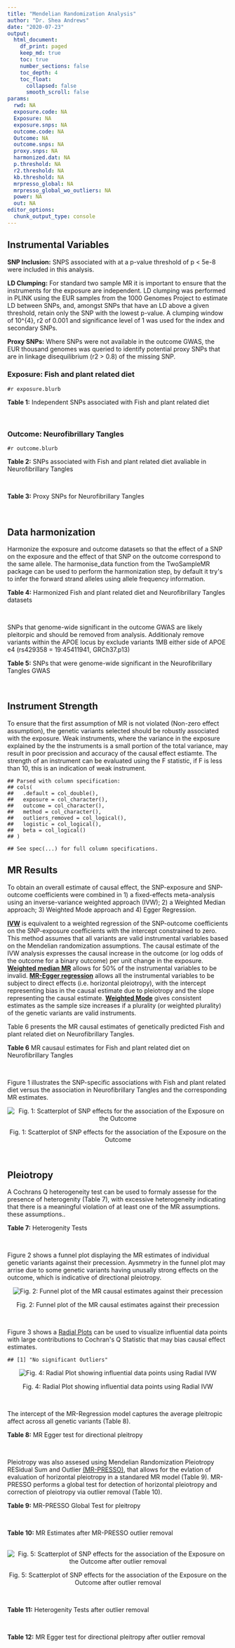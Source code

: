 ```yaml
---
title: "Mendelian Randomization Analysis"
author: "Dr. Shea Andrews"
date: "2020-07-23"
output:
  html_document:
    df_print: paged
    keep_md: true
    toc: true
    number_sections: false
    toc_depth: 4
    toc_float:
      collapsed: false
      smooth_scroll: false
params:
  rwd: NA
  exposure.code: NA
  Exposure: NA
  exposure.snps: NA
  outcome.code: NA
  Outcome: NA
  outcome.snps: NA
  proxy.snps: NA
  harmonized.dat: NA
  p.threshold: NA
  r2.threshold: NA
  kb.threshold: NA
  mrpresso_global: NA
  mrpresso_global_wo_outliers: NA
  power: NA
  out: NA
editor_options:
  chunk_output_type: console
---
```







## Instrumental Variables
**SNP Inclusion:** SNPS associated with at a p-value threshold of p < 5e-8 were included in this analysis.
<br>

**LD Clumping:** For standard two sample MR it is important to ensure that the instruments for the exposure are independent. LD clumping was performed in PLINK using the EUR samples from the 1000 Genomes Project to estimate LD between SNPs, and, amongst SNPs that have an LD above a given threshold, retain only the SNP with the lowest p-value. A clumping window of 10^{4}, r2 of 0.001 and significance level of 1 was used for the index and secondary SNPs.
<br>

**Proxy SNPs:** Where SNPs were not available in the outcome GWAS, the EUR thousand genomes was queried to identify potential proxy SNPs that are in linkage disequilibrium (r2 > 0.8) of the missing SNP.
<br>

### Exposure: Fish and plant related diet
`#r exposure.blurb`
<br>

**Table 1:** Independent SNPs associated with Fish and plant related diet
<div data-pagedtable="false">
  <script data-pagedtable-source type="application/json">
{"columns":[{"label":["SNP"],"name":[1],"type":["chr"],"align":["left"]},{"label":["CHROM"],"name":[2],"type":["dbl"],"align":["right"]},{"label":["POS"],"name":[3],"type":["dbl"],"align":["right"]},{"label":["REF"],"name":[4],"type":["chr"],"align":["left"]},{"label":["ALT"],"name":[5],"type":["chr"],"align":["left"]},{"label":["AF"],"name":[6],"type":["dbl"],"align":["right"]},{"label":["BETA"],"name":[7],"type":["dbl"],"align":["right"]},{"label":["SE"],"name":[8],"type":["dbl"],"align":["right"]},{"label":["Z"],"name":[9],"type":["dbl"],"align":["right"]},{"label":["P"],"name":[10],"type":["dbl"],"align":["right"]},{"label":["N"],"name":[11],"type":["dbl"],"align":["right"]},{"label":["TRAIT"],"name":[12],"type":["chr"],"align":["left"]}],"data":[{"1":"rs6699744","2":"1","3":"72825144","4":"A","5":"T","6":"0.614350","7":"0.0176817","8":"0.00251240","9":"7.03777","10":"2.0e-12","11":"335576","12":"fish_plant_diet"},{"1":"rs6690619","2":"1","3":"153765399","4":"C","5":"T","6":"0.508389","7":"-0.0182667","8":"0.00243049","9":"-7.51564","10":"5.7e-14","11":"335576","12":"fish_plant_diet"},{"1":"rs45501495","2":"1","3":"204596454","4":"C","5":"T","6":"0.233721","7":"0.0175379","8":"0.00286562","9":"6.12011","10":"9.4e-10","11":"335576","12":"fish_plant_diet"},{"1":"rs4953150","2":"2","3":"45157336","4":"C","5":"T","6":"0.342028","7":"-0.0193152","8":"0.00257415","9":"-7.50353","10":"6.2e-14","11":"335576","12":"fish_plant_diet"},{"1":"rs17049185","2":"2","3":"58072660","4":"G","5":"T","6":"0.265216","7":"0.0164143","8":"0.00276984","9":"5.92608","10":"3.1e-09","11":"335576","12":"fish_plant_diet"},{"1":"rs4458235","2":"2","3":"79710525","4":"A","5":"T","6":"0.671605","7":"-0.0161001","8":"0.00257371","9":"-6.25560","10":"4.0e-10","11":"335576","12":"fish_plant_diet"},{"1":"rs6756149","2":"2","3":"104099833","4":"C","5":"T","6":"0.460539","7":"0.0158560","8":"0.00242740","9":"6.53209","10":"6.5e-11","11":"335576","12":"fish_plant_diet"},{"1":"rs10180461","2":"2","3":"144263033","4":"T","5":"C","6":"0.391681","7":"-0.0138352","8":"0.00249154","9":"-5.55287","10":"2.8e-08","11":"335576","12":"fish_plant_diet"},{"1":"rs2463652","2":"2","3":"157127415","4":"C","5":"A","6":"0.462862","7":"0.0144339","8":"0.00243718","9":"5.92238","10":"3.2e-09","11":"335576","12":"fish_plant_diet"},{"1":"rs10510554","2":"3","3":"25099776","4":"T","5":"C","6":"0.569949","7":"0.0159892","8":"0.00245816","9":"6.50454","10":"7.8e-11","11":"335576","12":"fish_plant_diet"},{"1":"rs1248825","2":"3","3":"84993411","4":"A","5":"C","6":"0.674802","7":"0.0196439","8":"0.00259659","9":"7.56527","10":"3.9e-14","11":"335576","12":"fish_plant_diet"},{"1":"rs80264330","2":"3","3":"114815659","4":"T","5":"G","6":"0.056141","7":"0.0302655","8":"0.00525711","9":"5.75706","10":"8.6e-09","11":"335576","12":"fish_plant_diet"},{"1":"rs13082002","2":"3","3":"117317203","4":"T","5":"A","6":"0.467957","7":"0.0141314","8":"0.00244314","9":"5.78411","10":"7.3e-09","11":"335576","12":"fish_plant_diet"},{"1":"rs73868702","2":"3","3":"149754216","4":"G","5":"A","6":"0.043127","7":"-0.0333836","8":"0.00594694","9":"-5.61358","10":"2.0e-08","11":"335576","12":"fish_plant_diet"},{"1":"rs11706682","2":"3","3":"167199681","4":"T","5":"C","6":"0.340750","7":"0.0172815","8":"0.00255589","9":"6.76144","10":"1.4e-11","11":"335576","12":"fish_plant_diet"},{"1":"rs1946265","2":"5","3":"50840436","4":"A","5":"C","6":"0.645199","7":"-0.0149040","8":"0.00254229","9":"-5.86243","10":"4.6e-09","11":"335576","12":"fish_plant_diet"},{"1":"rs12514375","2":"5","3":"60801428","4":"A","5":"T","6":"0.387948","7":"-0.0137440","8":"0.00249301","9":"-5.51301","10":"3.5e-08","11":"335576","12":"fish_plant_diet"},{"1":"rs6870152","2":"5","3":"95883544","4":"A","5":"G","6":"0.623327","7":"-0.0138461","8":"0.00251463","9":"-5.50622","10":"3.7e-08","11":"335576","12":"fish_plant_diet"},{"1":"rs364926","2":"5","3":"166392055","4":"C","5":"T","6":"0.235798","7":"0.0174371","8":"0.00285087","9":"6.11641","10":"9.6e-10","11":"335576","12":"fish_plant_diet"},{"1":"rs11134442","2":"5","3":"166478475","4":"A","5":"G","6":"0.627273","7":"-0.0138524","8":"0.00251296","9":"-5.51238","10":"3.5e-08","11":"335576","12":"fish_plant_diet"},{"1":"rs16891727","2":"6","3":"26488860","4":"C","5":"A","6":"0.131477","7":"-0.0248855","8":"0.00357335","9":"-6.96419","10":"3.3e-12","11":"335576","12":"fish_plant_diet"},{"1":"rs28703977","2":"6","3":"31472792","4":"T","5":"C","6":"0.654148","7":"-0.0159889","8":"0.00255074","9":"-6.26834","10":"3.6e-10","11":"335576","12":"fish_plant_diet"},{"1":"rs9362897","2":"6","3":"92327446","4":"G","5":"T","6":"0.471084","7":"0.0153747","8":"0.00242031","9":"6.35237","10":"2.1e-10","11":"335576","12":"fish_plant_diet"},{"1":"rs12700239","2":"7","3":"20865979","4":"C","5":"A","6":"0.210021","7":"-0.0170831","8":"0.00300568","9":"-5.68361","10":"1.3e-08","11":"335576","12":"fish_plant_diet"},{"1":"rs3021494","2":"8","3":"10983534","4":"A","5":"G","6":"0.530477","7":"-0.0196447","8":"0.00243572","9":"-8.06525","10":"7.3e-16","11":"335576","12":"fish_plant_diet"},{"1":"rs1217105","2":"8","3":"64626932","4":"T","5":"G","6":"0.692030","7":"0.0182021","8":"0.00262079","9":"6.94527","10":"3.8e-12","11":"335576","12":"fish_plant_diet"},{"1":"rs10986983","2":"9","3":"128620009","4":"C","5":"T","6":"0.628287","7":"-0.0177251","8":"0.00250713","9":"-7.06988","10":"1.6e-12","11":"335576","12":"fish_plant_diet"},{"1":"rs946711","2":"10","3":"21806832","4":"A","5":"C","6":"0.326072","7":"-0.0265991","8":"0.00260310","9":"-10.21820","10":"1.6e-24","11":"335576","12":"fish_plant_diet"},{"1":"rs1410054","2":"10","3":"112774155","4":"A","5":"G","6":"0.762720","7":"-0.0179461","8":"0.00284724","9":"-6.30298","10":"2.9e-10","11":"335576","12":"fish_plant_diet"},{"1":"rs10741616","2":"11","3":"13333851","4":"G","5":"A","6":"0.381930","7":"-0.0150594","8":"0.00249104","9":"-6.04543","10":"1.5e-09","11":"335576","12":"fish_plant_diet"},{"1":"rs11237918","2":"11","3":"79294066","4":"T","5":"C","6":"0.400307","7":"0.0140920","8":"0.00247088","9":"5.70323","10":"1.2e-08","11":"335576","12":"fish_plant_diet"},{"1":"rs613597","2":"11","3":"88598646","4":"A","5":"G","6":"0.650945","7":"-0.0148780","8":"0.00253317","9":"-5.87327","10":"4.3e-09","11":"335576","12":"fish_plant_diet"},{"1":"rs34634095","2":"11","3":"111455942","4":"C","5":"A","6":"0.698257","7":"-0.0159467","8":"0.00269385","9":"-5.91967","10":"3.2e-09","11":"335576","12":"fish_plant_diet"},{"1":"rs7978702","2":"12","3":"34366373","4":"G","5":"A","6":"0.818835","7":"0.0173966","8":"0.00313907","9":"5.54196","10":"3.0e-08","11":"335576","12":"fish_plant_diet"},{"1":"rs12826749","2":"12","3":"46412497","4":"C","5":"G","6":"0.421560","7":"-0.0143141","8":"0.00247178","9":"-5.79101","10":"7.0e-09","11":"335576","12":"fish_plant_diet"},{"1":"rs35287743","2":"12","3":"110057250","4":"G","5":"T","6":"0.113999","7":"-0.0345582","8":"0.00382725","9":"-9.02951","10":"1.7e-19","11":"335576","12":"fish_plant_diet"},{"1":"rs560815","2":"13","3":"55935080","4":"T","5":"A","6":"0.733176","7":"-0.0235298","8":"0.00272600","9":"-8.63162","10":"6.0e-18","11":"335576","12":"fish_plant_diet"},{"1":"rs10161952","2":"13","3":"59474383","4":"A","5":"C","6":"0.313291","7":"-0.0185058","8":"0.00261369","9":"-7.08033","10":"1.4e-12","11":"335576","12":"fish_plant_diet"},{"1":"rs12906493","2":"15","3":"35933286","4":"T","5":"C","6":"0.207753","7":"0.0183225","8":"0.00301038","9":"6.08644","10":"1.2e-09","11":"335576","12":"fish_plant_diet"},{"1":"rs16959955","2":"15","3":"48002700","4":"T","5":"C","6":"0.221373","7":"0.0168573","8":"0.00294229","9":"5.72931","10":"1.0e-08","11":"335576","12":"fish_plant_diet"},{"1":"rs56094641","2":"16","3":"53806453","4":"A","5":"G","6":"0.403329","7":"0.0223354","8":"0.00246582","9":"9.05800","10":"1.3e-19","11":"335576","12":"fish_plant_diet"},{"1":"rs11859365","2":"16","3":"83683945","4":"A","5":"C","6":"0.253428","7":"0.0190706","8":"0.00278154","9":"6.85613","10":"7.1e-12","11":"335576","12":"fish_plant_diet"},{"1":"rs9955276","2":"18","3":"1839339","4":"C","5":"T","6":"0.141809","7":"0.0194761","8":"0.00348698","9":"5.58538","10":"2.3e-08","11":"335576","12":"fish_plant_diet"},{"1":"rs17818263","2":"18","3":"58865261","4":"G","5":"A","6":"0.286039","7":"-0.0146965","8":"0.00268034","9":"-5.48307","10":"4.2e-08","11":"335576","12":"fish_plant_diet"},{"1":"rs12721051","2":"19","3":"45422160","4":"C","5":"G","6":"0.189552","7":"0.0179074","8":"0.00309034","9":"5.79464","10":"6.8e-09","11":"335576","12":"fish_plant_diet"},{"1":"rs380743","2":"19","3":"49241014","4":"G","5":"A","6":"0.493772","7":"-0.0175022","8":"0.00243995","9":"-7.17318","10":"7.3e-13","11":"335576","12":"fish_plant_diet"},{"1":"rs2425026","2":"20","3":"33847253","4":"C","5":"T","6":"0.426877","7":"0.0168691","8":"0.00246823","9":"6.83449","10":"8.2e-12","11":"335576","12":"fish_plant_diet"},{"1":"rs2413052","2":"22","3":"31783781","4":"T","5":"C","6":"0.240382","7":"0.0193561","8":"0.00284149","9":"6.81195","10":"9.6e-12","11":"335576","12":"fish_plant_diet"}],"options":{"columns":{"min":{},"max":[10]},"rows":{"min":[10],"max":[10]},"pages":{}}}
  </script>
</div>
<br>

### Outcome: Neurofibrillary Tangles
`#r outcome.blurb`
<br>

**Table 2:** SNPs associated with Fish and plant related diet avaliable in Neurofibrillary Tangles
<div data-pagedtable="false">
  <script data-pagedtable-source type="application/json">
{"columns":[{"label":["SNP"],"name":[1],"type":["chr"],"align":["left"]},{"label":["CHROM"],"name":[2],"type":["dbl"],"align":["right"]},{"label":["POS"],"name":[3],"type":["dbl"],"align":["right"]},{"label":["REF"],"name":[4],"type":["chr"],"align":["left"]},{"label":["ALT"],"name":[5],"type":["chr"],"align":["left"]},{"label":["AF"],"name":[6],"type":["dbl"],"align":["right"]},{"label":["BETA"],"name":[7],"type":["dbl"],"align":["right"]},{"label":["SE"],"name":[8],"type":["dbl"],"align":["right"]},{"label":["Z"],"name":[9],"type":["dbl"],"align":["right"]},{"label":["P"],"name":[10],"type":["dbl"],"align":["right"]},{"label":["N"],"name":[11],"type":["dbl"],"align":["right"]},{"label":["TRAIT"],"name":[12],"type":["chr"],"align":["left"]}],"data":[{"1":"rs6690619","2":"1","3":"153765399","4":"C","5":"T","6":"0.5038","7":"0.0419","8":"0.0460","9":"0.91086957","10":"0.36210","11":"4735","12":"Neurofibrillary_Tangles"},{"1":"rs45501495","2":"1","3":"204596454","4":"C","5":"T","6":"0.2360","7":"-0.1133","8":"0.0506","9":"-2.23913043","10":"0.02520","11":"4735","12":"Neurofibrillary_Tangles"},{"1":"rs4953150","2":"2","3":"45157336","4":"C","5":"T","6":"0.3551","7":"0.0042","8":"0.0478","9":"0.08786611","10":"0.92970","11":"4735","12":"Neurofibrillary_Tangles"},{"1":"rs17049185","2":"2","3":"58072660","4":"G","5":"T","6":"0.2521","7":"0.0432","8":"0.0517","9":"0.83558994","10":"0.40330","11":"4735","12":"Neurofibrillary_Tangles"},{"1":"rs6756149","2":"2","3":"104099833","4":"C","5":"T","6":"0.4416","7":"-0.0627","8":"0.0511","9":"-1.22700587","10":"0.22020","11":"4735","12":"Neurofibrillary_Tangles"},{"1":"rs10180461","2":"2","3":"144263033","4":"T","5":"C","6":"0.3865","7":"0.0241","8":"0.0452","9":"0.53318600","10":"0.59310","11":"4735","12":"Neurofibrillary_Tangles"},{"1":"rs10510554","2":"3","3":"25099776","4":"T","5":"C","6":"0.5783","7":"0.0240","8":"0.0460","9":"0.52173900","10":"0.60130","11":"4735","12":"Neurofibrillary_Tangles"},{"1":"rs1248825","2":"3","3":"84993411","4":"A","5":"C","6":"0.6900","7":"-0.0590","8":"0.0472","9":"-1.25000000","10":"0.21120","11":"4735","12":"Neurofibrillary_Tangles"},{"1":"rs80264330","2":"3","3":"114815659","4":"T","5":"G","6":"0.0609","7":"-0.0275","8":"0.0928","9":"-0.29633600","10":"0.76740","11":"4735","12":"Neurofibrillary_Tangles"},{"1":"rs73868702","2":"3","3":"149754216","4":"G","5":"A","6":"0.0437","7":"-0.0631","8":"0.1101","9":"-0.57311535","10":"0.56620","11":"4735","12":"Neurofibrillary_Tangles"},{"1":"rs11706682","2":"3","3":"167199681","4":"T","5":"C","6":"0.3490","7":"0.0544","8":"0.0477","9":"1.14046000","10":"0.25350","11":"4735","12":"Neurofibrillary_Tangles"},{"1":"rs1946265","2":"5","3":"50840436","4":"A","5":"C","6":"0.6317","7":"-0.0650","8":"0.0458","9":"-1.41921000","10":"0.15590","11":"4735","12":"Neurofibrillary_Tangles"},{"1":"rs6870152","2":"5","3":"95883544","4":"A","5":"G","6":"0.6164","7":"-0.0185","8":"0.0450","9":"-0.41111100","10":"0.68140","11":"4735","12":"Neurofibrillary_Tangles"},{"1":"rs364926","2":"5","3":"166392055","4":"C","5":"T","6":"0.2445","7":"-0.0595","8":"0.0519","9":"-1.14643545","10":"0.25160","11":"4735","12":"Neurofibrillary_Tangles"},{"1":"rs11134442","2":"5","3":"166478475","4":"A","5":"G","6":"0.6345","7":"0.0120","8":"0.0471","9":"0.25477700","10":"0.79800","11":"4735","12":"Neurofibrillary_Tangles"},{"1":"rs16891727","2":"6","3":"26488860","4":"C","5":"A","6":"0.1034","7":"-0.1614","8":"0.0902","9":"-1.78935698","10":"0.07363","11":"4735","12":"Neurofibrillary_Tangles"},{"1":"rs28703977","2":"6","3":"31472792","4":"T","5":"C","6":"0.6631","7":"-0.0833","8":"0.0511","9":"-1.63014000","10":"0.10310","11":"4735","12":"Neurofibrillary_Tangles"},{"1":"rs9362897","2":"6","3":"92327446","4":"G","5":"T","6":"0.4885","7":"-0.0179","8":"0.0432","9":"-0.41435185","10":"0.67900","11":"4735","12":"Neurofibrillary_Tangles"},{"1":"rs12700239","2":"7","3":"20865979","4":"C","5":"A","6":"0.2218","7":"-0.0159","8":"0.0559","9":"-0.28443649","10":"0.77580","11":"4735","12":"Neurofibrillary_Tangles"},{"1":"rs3021494","2":"8","3":"10983534","4":"A","5":"G","6":"0.5326","7":"0.0270","8":"0.0533","9":"0.50656700","10":"0.61230","11":"4735","12":"Neurofibrillary_Tangles"},{"1":"rs1217105","2":"8","3":"64626932","4":"T","5":"G","6":"0.6967","7":"-0.0208","8":"0.0484","9":"-0.42975200","10":"0.66800","11":"4735","12":"Neurofibrillary_Tangles"},{"1":"rs10986983","2":"9","3":"128620009","4":"C","5":"T","6":"0.6316","7":"-0.0226","8":"0.0472","9":"-0.47881356","10":"0.63260","11":"4735","12":"Neurofibrillary_Tangles"},{"1":"rs946711","2":"10","3":"21806832","4":"A","5":"C","6":"0.3268","7":"0.0267","8":"0.0476","9":"0.56092400","10":"0.57520","11":"4735","12":"Neurofibrillary_Tangles"},{"1":"rs1410054","2":"10","3":"112774155","4":"A","5":"G","6":"0.7537","7":"0.0938","8":"0.0492","9":"1.90650000","10":"0.05658","11":"4735","12":"Neurofibrillary_Tangles"},{"1":"rs10741616","2":"11","3":"13333851","4":"G","5":"A","6":"0.3829","7":"-0.0824","8":"0.0445","9":"-1.85168539","10":"0.06386","11":"4735","12":"Neurofibrillary_Tangles"},{"1":"rs11237918","2":"11","3":"79294066","4":"T","5":"C","6":"0.4235","7":"0.0302","8":"0.0440","9":"0.68636400","10":"0.49240","11":"4735","12":"Neurofibrillary_Tangles"},{"1":"rs613597","2":"11","3":"88598646","4":"A","5":"G","6":"0.6503","7":"0.0190","8":"0.0450","9":"0.42222200","10":"0.67240","11":"4735","12":"Neurofibrillary_Tangles"},{"1":"rs7978702","2":"12","3":"34366373","4":"G","5":"A","6":"0.8224","7":"0.0134","8":"0.0565","9":"0.23716814","10":"0.81260","11":"4735","12":"Neurofibrillary_Tangles"},{"1":"rs35287743","2":"12","3":"110057250","4":"G","5":"T","6":"0.1168","7":"0.0082","8":"0.0749","9":"0.10947931","10":"0.91240","11":"4735","12":"Neurofibrillary_Tangles"},{"1":"rs10161952","2":"13","3":"59474383","4":"A","5":"C","6":"0.2825","7":"0.0081","8":"0.0505","9":"0.16039600","10":"0.87220","11":"4735","12":"Neurofibrillary_Tangles"},{"1":"rs12906493","2":"15","3":"35933286","4":"T","5":"C","6":"0.2080","7":"0.0694","8":"0.0547","9":"1.26874000","10":"0.20490","11":"4735","12":"Neurofibrillary_Tangles"},{"1":"rs16959955","2":"15","3":"48002700","4":"T","5":"C","6":"0.2483","7":"-0.0899","8":"0.0507","9":"-1.77318000","10":"0.07621","11":"4735","12":"Neurofibrillary_Tangles"},{"1":"rs56094641","2":"16","3":"53806453","4":"A","5":"G","6":"0.4175","7":"0.0091","8":"0.0445","9":"0.20449400","10":"0.83750","11":"4735","12":"Neurofibrillary_Tangles"},{"1":"rs11859365","2":"16","3":"83683945","4":"A","5":"C","6":"0.2545","7":"-0.0247","8":"0.0496","9":"-0.49798400","10":"0.61890","11":"4735","12":"Neurofibrillary_Tangles"},{"1":"rs9955276","2":"18","3":"1839339","4":"C","5":"T","6":"0.1471","7":"-0.0446","8":"0.0612","9":"-0.72875817","10":"0.46560","11":"4735","12":"Neurofibrillary_Tangles"},{"1":"rs17818263","2":"18","3":"58865261","4":"G","5":"A","6":"0.2943","7":"-0.0726","8":"0.0481","9":"-1.50935551","10":"0.13110","11":"4735","12":"Neurofibrillary_Tangles"},{"1":"rs380743","2":"19","3":"49241014","4":"G","5":"A","6":"0.4769","7":"0.0133","8":"0.0452","9":"0.29424779","10":"0.76860","11":"4735","12":"Neurofibrillary_Tangles"},{"1":"rs2425026","2":"20","3":"33847253","4":"C","5":"T","6":"0.4514","7":"0.0354","8":"0.0446","9":"0.79372197","10":"0.42750","11":"4735","12":"Neurofibrillary_Tangles"},{"1":"rs2413052","2":"22","3":"31783781","4":"T","5":"C","6":"0.2159","7":"-0.0797","8":"0.0571","9":"-1.39580000","10":"0.16270","11":"4735","12":"Neurofibrillary_Tangles"},{"1":"rs6699744","2":"NA","3":"NA","4":"NA","5":"NA","6":"NA","7":"NA","8":"NA","9":"NA","10":"NA","11":"NA","12":"NA"},{"1":"rs4458235","2":"NA","3":"NA","4":"NA","5":"NA","6":"NA","7":"NA","8":"NA","9":"NA","10":"NA","11":"NA","12":"NA"},{"1":"rs2463652","2":"NA","3":"NA","4":"NA","5":"NA","6":"NA","7":"NA","8":"NA","9":"NA","10":"NA","11":"NA","12":"NA"},{"1":"rs13082002","2":"NA","3":"NA","4":"NA","5":"NA","6":"NA","7":"NA","8":"NA","9":"NA","10":"NA","11":"NA","12":"NA"},{"1":"rs12514375","2":"NA","3":"NA","4":"NA","5":"NA","6":"NA","7":"NA","8":"NA","9":"NA","10":"NA","11":"NA","12":"NA"},{"1":"rs34634095","2":"NA","3":"NA","4":"NA","5":"NA","6":"NA","7":"NA","8":"NA","9":"NA","10":"NA","11":"NA","12":"NA"},{"1":"rs12826749","2":"NA","3":"NA","4":"NA","5":"NA","6":"NA","7":"NA","8":"NA","9":"NA","10":"NA","11":"NA","12":"NA"},{"1":"rs560815","2":"NA","3":"NA","4":"NA","5":"NA","6":"NA","7":"NA","8":"NA","9":"NA","10":"NA","11":"NA","12":"NA"},{"1":"rs12721051","2":"NA","3":"NA","4":"NA","5":"NA","6":"NA","7":"NA","8":"NA","9":"NA","10":"NA","11":"NA","12":"NA"}],"options":{"columns":{"min":{},"max":[10]},"rows":{"min":[10],"max":[10]},"pages":{}}}
  </script>
</div>
<br>

**Table 3:** Proxy SNPs for Neurofibrillary Tangles
<div data-pagedtable="false">
  <script data-pagedtable-source type="application/json">
{"columns":[{"label":["target_snp"],"name":[1],"type":["chr"],"align":["left"]},{"label":["proxy_snp"],"name":[2],"type":["chr"],"align":["left"]},{"label":["ld.r2"],"name":[3],"type":["dbl"],"align":["right"]},{"label":["Dprime"],"name":[4],"type":["dbl"],"align":["right"]},{"label":["PHASE"],"name":[5],"type":["chr"],"align":["left"]},{"label":["X12"],"name":[6],"type":["lgl"],"align":["right"]},{"label":["CHROM"],"name":[7],"type":["dbl"],"align":["right"]},{"label":["POS"],"name":[8],"type":["dbl"],"align":["right"]},{"label":["REF.proxy"],"name":[9],"type":["chr"],"align":["left"]},{"label":["ALT.proxy"],"name":[10],"type":["chr"],"align":["left"]},{"label":["AF"],"name":[11],"type":["dbl"],"align":["right"]},{"label":["BETA"],"name":[12],"type":["dbl"],"align":["right"]},{"label":["SE"],"name":[13],"type":["dbl"],"align":["right"]},{"label":["Z"],"name":[14],"type":["dbl"],"align":["right"]},{"label":["P"],"name":[15],"type":["dbl"],"align":["right"]},{"label":["N"],"name":[16],"type":["dbl"],"align":["right"]},{"label":["TRAIT"],"name":[17],"type":["chr"],"align":["left"]},{"label":["ref"],"name":[18],"type":["chr"],"align":["left"]},{"label":["ref.proxy"],"name":[19],"type":["chr"],"align":["left"]},{"label":["alt"],"name":[20],"type":["chr"],"align":["left"]},{"label":["alt.proxy"],"name":[21],"type":["chr"],"align":["left"]},{"label":["ALT"],"name":[22],"type":["chr"],"align":["left"]},{"label":["REF"],"name":[23],"type":["chr"],"align":["left"]},{"label":["proxy.outcome"],"name":[24],"type":["lgl"],"align":["right"]}],"data":[{"1":"rs6699744","2":"rs2012697","3":"1.000000","4":"1.000000","5":"AT/TC","6":"NA","7":"1","8":"72819612","9":"T","10":"C","11":"0.6197","12":"0.0492","13":"0.0446","14":"1.1031400","15":"2.698e-01","16":"4735","17":"Neurofibrillary_Tangles","18":"A","19":"T","20":"T","21":"C","22":"T","23":"A","24":"TRUE"},{"1":"rs4458235","2":"rs6717316","3":"1.000000","4":"1.000000","5":"AG/TA","6":"NA","7":"2","8":"79703384","9":"G","10":"A","11":"0.6766","12":"-0.0200","13":"0.0472","14":"-0.4237288","15":"6.714e-01","16":"4735","17":"Neurofibrillary_Tangles","18":"A","19":"G","20":"T","21":"A","22":"T","23":"A","24":"TRUE"},{"1":"rs2463652","2":"rs2695439","3":"0.996007","4":"1.000000","5":"AA/CC","6":"NA","7":"2","8":"157120584","9":"C","10":"A","11":"0.4584","12":"0.0323","13":"0.0439","14":"0.7357631","15":"4.615e-01","16":"4735","17":"Neurofibrillary_Tangles","18":"A","19":"A","20":"C","21":"C","22":"A","23":"C","24":"TRUE"},{"1":"rs13082002","2":"rs34465253","3":"0.988089","4":"0.996006","5":"AC/TA","6":"NA","7":"3","8":"117316006","9":"A","10":"C","11":"0.4657","12":"-0.0052","13":"0.0438","14":"-0.1187210","15":"9.059e-01","16":"4735","17":"Neurofibrillary_Tangles","18":"A","19":"C","20":"T","21":"A","22":"A","23":"T","24":"TRUE"},{"1":"rs12514375","2":"rs1445980","3":"0.979437","4":"1.000000","5":"TA/AG","6":"NA","7":"5","8":"60798733","9":"G","10":"A","11":"0.3776","12":"-0.0190","13":"0.0448","14":"-0.4241071","15":"6.716e-01","16":"4735","17":"Neurofibrillary_Tangles","18":"T","19":"A","20":"A","21":"G","22":"T","23":"A","24":"TRUE"},{"1":"rs34634095","2":"rs510388","3":"0.935389","4":"1.000000","5":"CT/AG","6":"NA","7":"11","8":"111451869","9":"T","10":"G","11":"0.7019","12":"0.0100","13":"0.0485","14":"0.2061860","15":"8.361e-01","16":"4735","17":"Neurofibrillary_Tangles","18":"C","19":"T","20":"A","21":"G","22":"A","23":"C","24":"TRUE"},{"1":"rs12826749","2":"rs10880887","3":"0.995959","4":"1.000000","5":"GT/CC","6":"NA","7":"12","8":"46412001","9":"C","10":"T","11":"0.4209","12":"0.0207","13":"0.0445","14":"0.4651685","15":"6.415e-01","16":"4735","17":"Neurofibrillary_Tangles","18":"G","19":"T","20":"C","21":"C","22":"G","23":"C","24":"TRUE"},{"1":"rs560815","2":"rs1436698","3":"1.000000","4":"1.000000","5":"TC/AT","6":"NA","7":"13","8":"55920686","9":"C","10":"T","11":"0.7238","12":"-0.0232","13":"0.0491","14":"-0.4725051","15":"6.370e-01","16":"4735","17":"Neurofibrillary_Tangles","18":"T","19":"C","20":"A","21":"T","22":"A","23":"T","24":"TRUE"},{"1":"rs12721051","2":"rs56131196","3":"1.000000","4":"1.000000","5":"GA/CG","6":"NA","7":"19","8":"45422846","9":"G","10":"A","11":"0.3031","12":"0.8035","13":"0.0637","14":"12.6138148","15":"1.616e-36","16":"4735","17":"Neurofibrillary_Tangles","18":"G","19":"A","20":"C","21":"G","22":"G","23":"C","24":"TRUE"}],"options":{"columns":{"min":{},"max":[10]},"rows":{"min":[10],"max":[10]},"pages":{}}}
  </script>
</div>
<br>

## Data harmonization
Harmonize the exposure and outcome datasets so that the effect of a SNP on the exposure and the effect of that SNP on the outcome correspond to the same allele. The harmonise_data function from the TwoSampleMR package can be used to perform the harmonization step, by default it try's to infer the forward strand alleles using allele frequency information.
<br>

**Table 4:** Harmonized Fish and plant related diet and Neurofibrillary Tangles datasets
<div data-pagedtable="false">
  <script data-pagedtable-source type="application/json">
{"columns":[{"label":["SNP"],"name":[1],"type":["chr"],"align":["left"]},{"label":["effect_allele.exposure"],"name":[2],"type":["chr"],"align":["left"]},{"label":["other_allele.exposure"],"name":[3],"type":["chr"],"align":["left"]},{"label":["effect_allele.outcome"],"name":[4],"type":["chr"],"align":["left"]},{"label":["other_allele.outcome"],"name":[5],"type":["chr"],"align":["left"]},{"label":["beta.exposure"],"name":[6],"type":["dbl"],"align":["right"]},{"label":["beta.outcome"],"name":[7],"type":["dbl"],"align":["right"]},{"label":["eaf.exposure"],"name":[8],"type":["dbl"],"align":["right"]},{"label":["eaf.outcome"],"name":[9],"type":["dbl"],"align":["right"]},{"label":["remove"],"name":[10],"type":["lgl"],"align":["right"]},{"label":["palindromic"],"name":[11],"type":["lgl"],"align":["right"]},{"label":["ambiguous"],"name":[12],"type":["lgl"],"align":["right"]},{"label":["id.outcome"],"name":[13],"type":["chr"],"align":["left"]},{"label":["chr.outcome"],"name":[14],"type":["dbl"],"align":["right"]},{"label":["pos.outcome"],"name":[15],"type":["dbl"],"align":["right"]},{"label":["se.outcome"],"name":[16],"type":["dbl"],"align":["right"]},{"label":["z.outcome"],"name":[17],"type":["dbl"],"align":["right"]},{"label":["pval.outcome"],"name":[18],"type":["dbl"],"align":["right"]},{"label":["samplesize.outcome"],"name":[19],"type":["dbl"],"align":["right"]},{"label":["outcome"],"name":[20],"type":["chr"],"align":["left"]},{"label":["mr_keep.outcome"],"name":[21],"type":["lgl"],"align":["right"]},{"label":["pval_origin.outcome"],"name":[22],"type":["chr"],"align":["left"]},{"label":["chr.exposure"],"name":[23],"type":["dbl"],"align":["right"]},{"label":["pos.exposure"],"name":[24],"type":["dbl"],"align":["right"]},{"label":["se.exposure"],"name":[25],"type":["dbl"],"align":["right"]},{"label":["z.exposure"],"name":[26],"type":["dbl"],"align":["right"]},{"label":["pval.exposure"],"name":[27],"type":["dbl"],"align":["right"]},{"label":["samplesize.exposure"],"name":[28],"type":["dbl"],"align":["right"]},{"label":["exposure"],"name":[29],"type":["chr"],"align":["left"]},{"label":["mr_keep.exposure"],"name":[30],"type":["lgl"],"align":["right"]},{"label":["pval_origin.exposure"],"name":[31],"type":["chr"],"align":["left"]},{"label":["id.exposure"],"name":[32],"type":["chr"],"align":["left"]},{"label":["action"],"name":[33],"type":["dbl"],"align":["right"]},{"label":["mr_keep"],"name":[34],"type":["lgl"],"align":["right"]},{"label":["pt"],"name":[35],"type":["dbl"],"align":["right"]},{"label":["pleitropy_keep"],"name":[36],"type":["lgl"],"align":["right"]},{"label":["mrpresso_RSSobs"],"name":[37],"type":["lgl"],"align":["right"]},{"label":["mrpresso_pval"],"name":[38],"type":["lgl"],"align":["right"]},{"label":["mrpresso_keep"],"name":[39],"type":["lgl"],"align":["right"]}],"data":[{"1":"rs10161952","2":"C","3":"A","4":"C","5":"A","6":"-0.0185058","7":"0.0081","8":"0.313291","9":"0.2825","10":"FALSE","11":"FALSE","12":"FALSE","13":"Gp51pk","14":"13","15":"59474383","16":"0.0505","17":"0.16039600","18":"8.722e-01","19":"4735","20":"Beecham2014braak4","21":"TRUE","22":"reported","23":"13","24":"59474383","25":"0.00261369","26":"-7.08033","27":"1.4e-12","28":"335576","29":"Niarchou2020fish","30":"TRUE","31":"reported","32":"D5A3yv","33":"2","34":"TRUE","35":"5e-08","36":"TRUE","37":"NA","38":"NA","39":"TRUE"},{"1":"rs10180461","2":"C","3":"T","4":"C","5":"T","6":"-0.0138352","7":"0.0241","8":"0.391681","9":"0.3865","10":"FALSE","11":"FALSE","12":"FALSE","13":"Gp51pk","14":"2","15":"144263033","16":"0.0452","17":"0.53318600","18":"5.931e-01","19":"4735","20":"Beecham2014braak4","21":"TRUE","22":"reported","23":"2","24":"144263033","25":"0.00249154","26":"-5.55287","27":"2.8e-08","28":"335576","29":"Niarchou2020fish","30":"TRUE","31":"reported","32":"D5A3yv","33":"2","34":"TRUE","35":"5e-08","36":"TRUE","37":"NA","38":"NA","39":"TRUE"},{"1":"rs10510554","2":"C","3":"T","4":"C","5":"T","6":"0.0159892","7":"0.0240","8":"0.569949","9":"0.5783","10":"FALSE","11":"FALSE","12":"FALSE","13":"Gp51pk","14":"3","15":"25099776","16":"0.0460","17":"0.52173900","18":"6.013e-01","19":"4735","20":"Beecham2014braak4","21":"TRUE","22":"reported","23":"3","24":"25099776","25":"0.00245816","26":"6.50454","27":"7.8e-11","28":"335576","29":"Niarchou2020fish","30":"TRUE","31":"reported","32":"D5A3yv","33":"2","34":"TRUE","35":"5e-08","36":"TRUE","37":"NA","38":"NA","39":"TRUE"},{"1":"rs10741616","2":"A","3":"G","4":"A","5":"G","6":"-0.0150594","7":"-0.0824","8":"0.381930","9":"0.3829","10":"FALSE","11":"FALSE","12":"FALSE","13":"Gp51pk","14":"11","15":"13333851","16":"0.0445","17":"-1.85168539","18":"6.386e-02","19":"4735","20":"Beecham2014braak4","21":"TRUE","22":"reported","23":"11","24":"13333851","25":"0.00249104","26":"-6.04543","27":"1.5e-09","28":"335576","29":"Niarchou2020fish","30":"TRUE","31":"reported","32":"D5A3yv","33":"2","34":"TRUE","35":"5e-08","36":"TRUE","37":"NA","38":"NA","39":"TRUE"},{"1":"rs10986983","2":"T","3":"C","4":"T","5":"C","6":"-0.0177251","7":"-0.0226","8":"0.628287","9":"0.6316","10":"FALSE","11":"FALSE","12":"FALSE","13":"Gp51pk","14":"9","15":"128620009","16":"0.0472","17":"-0.47881356","18":"6.326e-01","19":"4735","20":"Beecham2014braak4","21":"TRUE","22":"reported","23":"9","24":"128620009","25":"0.00250713","26":"-7.06988","27":"1.6e-12","28":"335576","29":"Niarchou2020fish","30":"TRUE","31":"reported","32":"D5A3yv","33":"2","34":"TRUE","35":"5e-08","36":"TRUE","37":"NA","38":"NA","39":"TRUE"},{"1":"rs11134442","2":"G","3":"A","4":"G","5":"A","6":"-0.0138524","7":"0.0120","8":"0.627273","9":"0.6345","10":"FALSE","11":"FALSE","12":"FALSE","13":"Gp51pk","14":"5","15":"166478475","16":"0.0471","17":"0.25477700","18":"7.980e-01","19":"4735","20":"Beecham2014braak4","21":"TRUE","22":"reported","23":"5","24":"166478475","25":"0.00251296","26":"-5.51238","27":"3.5e-08","28":"335576","29":"Niarchou2020fish","30":"TRUE","31":"reported","32":"D5A3yv","33":"2","34":"TRUE","35":"5e-08","36":"TRUE","37":"NA","38":"NA","39":"TRUE"},{"1":"rs11237918","2":"C","3":"T","4":"C","5":"T","6":"0.0140920","7":"0.0302","8":"0.400307","9":"0.4235","10":"FALSE","11":"FALSE","12":"FALSE","13":"Gp51pk","14":"11","15":"79294066","16":"0.0440","17":"0.68636400","18":"4.924e-01","19":"4735","20":"Beecham2014braak4","21":"TRUE","22":"reported","23":"11","24":"79294066","25":"0.00247088","26":"5.70323","27":"1.2e-08","28":"335576","29":"Niarchou2020fish","30":"TRUE","31":"reported","32":"D5A3yv","33":"2","34":"TRUE","35":"5e-08","36":"TRUE","37":"NA","38":"NA","39":"TRUE"},{"1":"rs11706682","2":"C","3":"T","4":"C","5":"T","6":"0.0172815","7":"0.0544","8":"0.340750","9":"0.3490","10":"FALSE","11":"FALSE","12":"FALSE","13":"Gp51pk","14":"3","15":"167199681","16":"0.0477","17":"1.14046000","18":"2.535e-01","19":"4735","20":"Beecham2014braak4","21":"TRUE","22":"reported","23":"3","24":"167199681","25":"0.00255589","26":"6.76144","27":"1.4e-11","28":"335576","29":"Niarchou2020fish","30":"TRUE","31":"reported","32":"D5A3yv","33":"2","34":"TRUE","35":"5e-08","36":"TRUE","37":"NA","38":"NA","39":"TRUE"},{"1":"rs11859365","2":"C","3":"A","4":"C","5":"A","6":"0.0190706","7":"-0.0247","8":"0.253428","9":"0.2545","10":"FALSE","11":"FALSE","12":"FALSE","13":"Gp51pk","14":"16","15":"83683945","16":"0.0496","17":"-0.49798400","18":"6.189e-01","19":"4735","20":"Beecham2014braak4","21":"TRUE","22":"reported","23":"16","24":"83683945","25":"0.00278154","26":"6.85613","27":"7.1e-12","28":"335576","29":"Niarchou2020fish","30":"TRUE","31":"reported","32":"D5A3yv","33":"2","34":"TRUE","35":"5e-08","36":"TRUE","37":"NA","38":"NA","39":"TRUE"},{"1":"rs1217105","2":"G","3":"T","4":"G","5":"T","6":"0.0182021","7":"-0.0208","8":"0.692030","9":"0.6967","10":"FALSE","11":"FALSE","12":"FALSE","13":"Gp51pk","14":"8","15":"64626932","16":"0.0484","17":"-0.42975200","18":"6.680e-01","19":"4735","20":"Beecham2014braak4","21":"TRUE","22":"reported","23":"8","24":"64626932","25":"0.00262079","26":"6.94527","27":"3.8e-12","28":"335576","29":"Niarchou2020fish","30":"TRUE","31":"reported","32":"D5A3yv","33":"2","34":"TRUE","35":"5e-08","36":"TRUE","37":"NA","38":"NA","39":"TRUE"},{"1":"rs1248825","2":"C","3":"A","4":"C","5":"A","6":"0.0196439","7":"-0.0590","8":"0.674802","9":"0.6900","10":"FALSE","11":"FALSE","12":"FALSE","13":"Gp51pk","14":"3","15":"84993411","16":"0.0472","17":"-1.25000000","18":"2.112e-01","19":"4735","20":"Beecham2014braak4","21":"TRUE","22":"reported","23":"3","24":"84993411","25":"0.00259659","26":"7.56527","27":"3.9e-14","28":"335576","29":"Niarchou2020fish","30":"TRUE","31":"reported","32":"D5A3yv","33":"2","34":"TRUE","35":"5e-08","36":"TRUE","37":"NA","38":"NA","39":"TRUE"},{"1":"rs12514375","2":"T","3":"A","4":"T","5":"A","6":"-0.0137440","7":"-0.0190","8":"0.387948","9":"0.3776","10":"FALSE","11":"TRUE","12":"FALSE","13":"Gp51pk","14":"5","15":"60798733","16":"0.0448","17":"-0.42410714","18":"6.716e-01","19":"4735","20":"Beecham2014braak4","21":"TRUE","22":"reported","23":"5","24":"60801428","25":"0.00249301","26":"-5.51301","27":"3.5e-08","28":"335576","29":"Niarchou2020fish","30":"TRUE","31":"reported","32":"D5A3yv","33":"2","34":"TRUE","35":"5e-08","36":"TRUE","37":"NA","38":"NA","39":"TRUE"},{"1":"rs12700239","2":"A","3":"C","4":"A","5":"C","6":"-0.0170831","7":"-0.0159","8":"0.210021","9":"0.2218","10":"FALSE","11":"FALSE","12":"FALSE","13":"Gp51pk","14":"7","15":"20865979","16":"0.0559","17":"-0.28443649","18":"7.758e-01","19":"4735","20":"Beecham2014braak4","21":"TRUE","22":"reported","23":"7","24":"20865979","25":"0.00300568","26":"-5.68361","27":"1.3e-08","28":"335576","29":"Niarchou2020fish","30":"TRUE","31":"reported","32":"D5A3yv","33":"2","34":"TRUE","35":"5e-08","36":"TRUE","37":"NA","38":"NA","39":"TRUE"},{"1":"rs12721051","2":"G","3":"C","4":"G","5":"C","6":"0.0179074","7":"0.8035","8":"0.189552","9":"0.3031","10":"FALSE","11":"TRUE","12":"FALSE","13":"Gp51pk","14":"19","15":"45422846","16":"0.0637","17":"12.61381476","18":"1.616e-36","19":"4735","20":"Beecham2014braak4","21":"TRUE","22":"reported","23":"19","24":"45422160","25":"0.00309034","26":"5.79464","27":"6.8e-09","28":"335576","29":"Niarchou2020fish","30":"TRUE","31":"reported","32":"D5A3yv","33":"2","34":"TRUE","35":"5e-08","36":"FALSE","37":"NA","38":"NA","39":"TRUE"},{"1":"rs12826749","2":"G","3":"C","4":"G","5":"C","6":"-0.0143141","7":"0.0207","8":"0.421560","9":"0.4209","10":"FALSE","11":"TRUE","12":"TRUE","13":"Gp51pk","14":"12","15":"46412001","16":"0.0445","17":"0.46516854","18":"6.415e-01","19":"4735","20":"Beecham2014braak4","21":"TRUE","22":"reported","23":"12","24":"46412497","25":"0.00247178","26":"-5.79101","27":"7.0e-09","28":"335576","29":"Niarchou2020fish","30":"TRUE","31":"reported","32":"D5A3yv","33":"2","34":"FALSE","35":"5e-08","36":"TRUE","37":"NA","38":"NA","39":"NA"},{"1":"rs12906493","2":"C","3":"T","4":"C","5":"T","6":"0.0183225","7":"0.0694","8":"0.207753","9":"0.2080","10":"FALSE","11":"FALSE","12":"FALSE","13":"Gp51pk","14":"15","15":"35933286","16":"0.0547","17":"1.26874000","18":"2.049e-01","19":"4735","20":"Beecham2014braak4","21":"TRUE","22":"reported","23":"15","24":"35933286","25":"0.00301038","26":"6.08644","27":"1.2e-09","28":"335576","29":"Niarchou2020fish","30":"TRUE","31":"reported","32":"D5A3yv","33":"2","34":"TRUE","35":"5e-08","36":"TRUE","37":"NA","38":"NA","39":"TRUE"},{"1":"rs13082002","2":"A","3":"T","4":"A","5":"T","6":"0.0141314","7":"-0.0052","8":"0.467957","9":"0.4657","10":"FALSE","11":"TRUE","12":"TRUE","13":"Gp51pk","14":"3","15":"117316006","16":"0.0438","17":"-0.11872100","18":"9.059e-01","19":"4735","20":"Beecham2014braak4","21":"TRUE","22":"reported","23":"3","24":"117317203","25":"0.00244314","26":"5.78411","27":"7.3e-09","28":"335576","29":"Niarchou2020fish","30":"TRUE","31":"reported","32":"D5A3yv","33":"2","34":"FALSE","35":"5e-08","36":"TRUE","37":"NA","38":"NA","39":"NA"},{"1":"rs1410054","2":"G","3":"A","4":"G","5":"A","6":"-0.0179461","7":"0.0938","8":"0.762720","9":"0.7537","10":"FALSE","11":"FALSE","12":"FALSE","13":"Gp51pk","14":"10","15":"112774155","16":"0.0492","17":"1.90650000","18":"5.658e-02","19":"4735","20":"Beecham2014braak4","21":"TRUE","22":"reported","23":"10","24":"112774155","25":"0.00284724","26":"-6.30298","27":"2.9e-10","28":"335576","29":"Niarchou2020fish","30":"TRUE","31":"reported","32":"D5A3yv","33":"2","34":"TRUE","35":"5e-08","36":"TRUE","37":"NA","38":"NA","39":"TRUE"},{"1":"rs16891727","2":"A","3":"C","4":"A","5":"C","6":"-0.0248855","7":"-0.1614","8":"0.131477","9":"0.1034","10":"FALSE","11":"FALSE","12":"FALSE","13":"Gp51pk","14":"6","15":"26488860","16":"0.0902","17":"-1.78935698","18":"7.363e-02","19":"4735","20":"Beecham2014braak4","21":"TRUE","22":"reported","23":"6","24":"26488860","25":"0.00357335","26":"-6.96419","27":"3.3e-12","28":"335576","29":"Niarchou2020fish","30":"TRUE","31":"reported","32":"D5A3yv","33":"2","34":"TRUE","35":"5e-08","36":"TRUE","37":"NA","38":"NA","39":"TRUE"},{"1":"rs16959955","2":"C","3":"T","4":"C","5":"T","6":"0.0168573","7":"-0.0899","8":"0.221373","9":"0.2483","10":"FALSE","11":"FALSE","12":"FALSE","13":"Gp51pk","14":"15","15":"48002700","16":"0.0507","17":"-1.77318000","18":"7.621e-02","19":"4735","20":"Beecham2014braak4","21":"TRUE","22":"reported","23":"15","24":"48002700","25":"0.00294229","26":"5.72931","27":"1.0e-08","28":"335576","29":"Niarchou2020fish","30":"TRUE","31":"reported","32":"D5A3yv","33":"2","34":"TRUE","35":"5e-08","36":"TRUE","37":"NA","38":"NA","39":"TRUE"},{"1":"rs17049185","2":"T","3":"G","4":"T","5":"G","6":"0.0164143","7":"0.0432","8":"0.265216","9":"0.2521","10":"FALSE","11":"FALSE","12":"FALSE","13":"Gp51pk","14":"2","15":"58072660","16":"0.0517","17":"0.83558994","18":"4.033e-01","19":"4735","20":"Beecham2014braak4","21":"TRUE","22":"reported","23":"2","24":"58072660","25":"0.00276984","26":"5.92608","27":"3.1e-09","28":"335576","29":"Niarchou2020fish","30":"TRUE","31":"reported","32":"D5A3yv","33":"2","34":"TRUE","35":"5e-08","36":"TRUE","37":"NA","38":"NA","39":"TRUE"},{"1":"rs17818263","2":"A","3":"G","4":"A","5":"G","6":"-0.0146965","7":"-0.0726","8":"0.286039","9":"0.2943","10":"FALSE","11":"FALSE","12":"FALSE","13":"Gp51pk","14":"18","15":"58865261","16":"0.0481","17":"-1.50935551","18":"1.311e-01","19":"4735","20":"Beecham2014braak4","21":"TRUE","22":"reported","23":"18","24":"58865261","25":"0.00268034","26":"-5.48307","27":"4.2e-08","28":"335576","29":"Niarchou2020fish","30":"TRUE","31":"reported","32":"D5A3yv","33":"2","34":"TRUE","35":"5e-08","36":"TRUE","37":"NA","38":"NA","39":"TRUE"},{"1":"rs1946265","2":"C","3":"A","4":"C","5":"A","6":"-0.0149040","7":"-0.0650","8":"0.645199","9":"0.6317","10":"FALSE","11":"FALSE","12":"FALSE","13":"Gp51pk","14":"5","15":"50840436","16":"0.0458","17":"-1.41921000","18":"1.559e-01","19":"4735","20":"Beecham2014braak4","21":"TRUE","22":"reported","23":"5","24":"50840436","25":"0.00254229","26":"-5.86243","27":"4.6e-09","28":"335576","29":"Niarchou2020fish","30":"TRUE","31":"reported","32":"D5A3yv","33":"2","34":"TRUE","35":"5e-08","36":"TRUE","37":"NA","38":"NA","39":"TRUE"},{"1":"rs2413052","2":"C","3":"T","4":"C","5":"T","6":"0.0193561","7":"-0.0797","8":"0.240382","9":"0.2159","10":"FALSE","11":"FALSE","12":"FALSE","13":"Gp51pk","14":"22","15":"31783781","16":"0.0571","17":"-1.39580000","18":"1.627e-01","19":"4735","20":"Beecham2014braak4","21":"TRUE","22":"reported","23":"22","24":"31783781","25":"0.00284149","26":"6.81195","27":"9.6e-12","28":"335576","29":"Niarchou2020fish","30":"TRUE","31":"reported","32":"D5A3yv","33":"2","34":"TRUE","35":"5e-08","36":"TRUE","37":"NA","38":"NA","39":"TRUE"},{"1":"rs2425026","2":"T","3":"C","4":"T","5":"C","6":"0.0168691","7":"0.0354","8":"0.426877","9":"0.4514","10":"FALSE","11":"FALSE","12":"FALSE","13":"Gp51pk","14":"20","15":"33847253","16":"0.0446","17":"0.79372197","18":"4.275e-01","19":"4735","20":"Beecham2014braak4","21":"TRUE","22":"reported","23":"20","24":"33847253","25":"0.00246823","26":"6.83449","27":"8.2e-12","28":"335576","29":"Niarchou2020fish","30":"TRUE","31":"reported","32":"D5A3yv","33":"2","34":"TRUE","35":"5e-08","36":"TRUE","37":"NA","38":"NA","39":"TRUE"},{"1":"rs2463652","2":"A","3":"C","4":"A","5":"C","6":"0.0144339","7":"0.0323","8":"0.462862","9":"0.4584","10":"FALSE","11":"FALSE","12":"FALSE","13":"Gp51pk","14":"2","15":"157120584","16":"0.0439","17":"0.73576310","18":"4.615e-01","19":"4735","20":"Beecham2014braak4","21":"TRUE","22":"reported","23":"2","24":"157127415","25":"0.00243718","26":"5.92238","27":"3.2e-09","28":"335576","29":"Niarchou2020fish","30":"TRUE","31":"reported","32":"D5A3yv","33":"2","34":"TRUE","35":"5e-08","36":"TRUE","37":"NA","38":"NA","39":"TRUE"},{"1":"rs28703977","2":"C","3":"T","4":"C","5":"T","6":"-0.0159889","7":"-0.0833","8":"0.654148","9":"0.6631","10":"FALSE","11":"FALSE","12":"FALSE","13":"Gp51pk","14":"6","15":"31472792","16":"0.0511","17":"-1.63014000","18":"1.031e-01","19":"4735","20":"Beecham2014braak4","21":"TRUE","22":"reported","23":"6","24":"31472792","25":"0.00255074","26":"-6.26834","27":"3.6e-10","28":"335576","29":"Niarchou2020fish","30":"TRUE","31":"reported","32":"D5A3yv","33":"2","34":"TRUE","35":"5e-08","36":"TRUE","37":"NA","38":"NA","39":"TRUE"},{"1":"rs3021494","2":"G","3":"A","4":"G","5":"A","6":"-0.0196447","7":"0.0270","8":"0.530477","9":"0.5326","10":"FALSE","11":"FALSE","12":"FALSE","13":"Gp51pk","14":"8","15":"10983534","16":"0.0533","17":"0.50656700","18":"6.123e-01","19":"4735","20":"Beecham2014braak4","21":"TRUE","22":"reported","23":"8","24":"10983534","25":"0.00243572","26":"-8.06525","27":"7.3e-16","28":"335576","29":"Niarchou2020fish","30":"TRUE","31":"reported","32":"D5A3yv","33":"2","34":"TRUE","35":"5e-08","36":"TRUE","37":"NA","38":"NA","39":"TRUE"},{"1":"rs34634095","2":"A","3":"C","4":"A","5":"C","6":"-0.0159467","7":"0.0100","8":"0.698257","9":"0.7019","10":"FALSE","11":"FALSE","12":"FALSE","13":"Gp51pk","14":"11","15":"111451869","16":"0.0485","17":"0.20618600","18":"8.361e-01","19":"4735","20":"Beecham2014braak4","21":"TRUE","22":"reported","23":"11","24":"111455942","25":"0.00269385","26":"-5.91967","27":"3.2e-09","28":"335576","29":"Niarchou2020fish","30":"TRUE","31":"reported","32":"D5A3yv","33":"2","34":"TRUE","35":"5e-08","36":"TRUE","37":"NA","38":"NA","39":"TRUE"},{"1":"rs35287743","2":"T","3":"G","4":"T","5":"G","6":"-0.0345582","7":"0.0082","8":"0.113999","9":"0.1168","10":"FALSE","11":"FALSE","12":"FALSE","13":"Gp51pk","14":"12","15":"110057250","16":"0.0749","17":"0.10947931","18":"9.124e-01","19":"4735","20":"Beecham2014braak4","21":"TRUE","22":"reported","23":"12","24":"110057250","25":"0.00382725","26":"-9.02951","27":"1.7e-19","28":"335576","29":"Niarchou2020fish","30":"TRUE","31":"reported","32":"D5A3yv","33":"2","34":"TRUE","35":"5e-08","36":"TRUE","37":"NA","38":"NA","39":"TRUE"},{"1":"rs364926","2":"T","3":"C","4":"T","5":"C","6":"0.0174371","7":"-0.0595","8":"0.235798","9":"0.2445","10":"FALSE","11":"FALSE","12":"FALSE","13":"Gp51pk","14":"5","15":"166392055","16":"0.0519","17":"-1.14643545","18":"2.516e-01","19":"4735","20":"Beecham2014braak4","21":"TRUE","22":"reported","23":"5","24":"166392055","25":"0.00285087","26":"6.11641","27":"9.6e-10","28":"335576","29":"Niarchou2020fish","30":"TRUE","31":"reported","32":"D5A3yv","33":"2","34":"TRUE","35":"5e-08","36":"TRUE","37":"NA","38":"NA","39":"TRUE"},{"1":"rs380743","2":"A","3":"G","4":"A","5":"G","6":"-0.0175022","7":"0.0133","8":"0.493772","9":"0.4769","10":"FALSE","11":"FALSE","12":"FALSE","13":"Gp51pk","14":"19","15":"49241014","16":"0.0452","17":"0.29424779","18":"7.686e-01","19":"4735","20":"Beecham2014braak4","21":"TRUE","22":"reported","23":"19","24":"49241014","25":"0.00243995","26":"-7.17318","27":"7.3e-13","28":"335576","29":"Niarchou2020fish","30":"TRUE","31":"reported","32":"D5A3yv","33":"2","34":"TRUE","35":"5e-08","36":"TRUE","37":"NA","38":"NA","39":"TRUE"},{"1":"rs4458235","2":"T","3":"A","4":"T","5":"A","6":"-0.0161001","7":"-0.0200","8":"0.671605","9":"0.6766","10":"FALSE","11":"TRUE","12":"FALSE","13":"Gp51pk","14":"2","15":"79703384","16":"0.0472","17":"-0.42372881","18":"6.714e-01","19":"4735","20":"Beecham2014braak4","21":"TRUE","22":"reported","23":"2","24":"79710525","25":"0.00257371","26":"-6.25560","27":"4.0e-10","28":"335576","29":"Niarchou2020fish","30":"TRUE","31":"reported","32":"D5A3yv","33":"2","34":"TRUE","35":"5e-08","36":"TRUE","37":"NA","38":"NA","39":"TRUE"},{"1":"rs45501495","2":"T","3":"C","4":"T","5":"C","6":"0.0175379","7":"-0.1133","8":"0.233721","9":"0.2360","10":"FALSE","11":"FALSE","12":"FALSE","13":"Gp51pk","14":"1","15":"204596454","16":"0.0506","17":"-2.23913043","18":"2.520e-02","19":"4735","20":"Beecham2014braak4","21":"TRUE","22":"reported","23":"1","24":"204596454","25":"0.00286562","26":"6.12011","27":"9.4e-10","28":"335576","29":"Niarchou2020fish","30":"TRUE","31":"reported","32":"D5A3yv","33":"2","34":"TRUE","35":"5e-08","36":"TRUE","37":"NA","38":"NA","39":"TRUE"},{"1":"rs4953150","2":"T","3":"C","4":"T","5":"C","6":"-0.0193152","7":"0.0042","8":"0.342028","9":"0.3551","10":"FALSE","11":"FALSE","12":"FALSE","13":"Gp51pk","14":"2","15":"45157336","16":"0.0478","17":"0.08786611","18":"9.297e-01","19":"4735","20":"Beecham2014braak4","21":"TRUE","22":"reported","23":"2","24":"45157336","25":"0.00257415","26":"-7.50353","27":"6.2e-14","28":"335576","29":"Niarchou2020fish","30":"TRUE","31":"reported","32":"D5A3yv","33":"2","34":"TRUE","35":"5e-08","36":"TRUE","37":"NA","38":"NA","39":"TRUE"},{"1":"rs560815","2":"A","3":"T","4":"A","5":"T","6":"-0.0235298","7":"-0.0232","8":"0.733176","9":"0.7238","10":"FALSE","11":"TRUE","12":"FALSE","13":"Gp51pk","14":"13","15":"55920686","16":"0.0491","17":"-0.47250509","18":"6.370e-01","19":"4735","20":"Beecham2014braak4","21":"TRUE","22":"reported","23":"13","24":"55935080","25":"0.00272600","26":"-8.63162","27":"6.0e-18","28":"335576","29":"Niarchou2020fish","30":"TRUE","31":"reported","32":"D5A3yv","33":"2","34":"TRUE","35":"5e-08","36":"TRUE","37":"NA","38":"NA","39":"TRUE"},{"1":"rs56094641","2":"G","3":"A","4":"G","5":"A","6":"0.0223354","7":"0.0091","8":"0.403329","9":"0.4175","10":"FALSE","11":"FALSE","12":"FALSE","13":"Gp51pk","14":"16","15":"53806453","16":"0.0445","17":"0.20449400","18":"8.375e-01","19":"4735","20":"Beecham2014braak4","21":"TRUE","22":"reported","23":"16","24":"53806453","25":"0.00246582","26":"9.05800","27":"1.3e-19","28":"335576","29":"Niarchou2020fish","30":"TRUE","31":"reported","32":"D5A3yv","33":"2","34":"TRUE","35":"5e-08","36":"TRUE","37":"NA","38":"NA","39":"TRUE"},{"1":"rs613597","2":"G","3":"A","4":"G","5":"A","6":"-0.0148780","7":"0.0190","8":"0.650945","9":"0.6503","10":"FALSE","11":"FALSE","12":"FALSE","13":"Gp51pk","14":"11","15":"88598646","16":"0.0450","17":"0.42222200","18":"6.724e-01","19":"4735","20":"Beecham2014braak4","21":"TRUE","22":"reported","23":"11","24":"88598646","25":"0.00253317","26":"-5.87327","27":"4.3e-09","28":"335576","29":"Niarchou2020fish","30":"TRUE","31":"reported","32":"D5A3yv","33":"2","34":"TRUE","35":"5e-08","36":"TRUE","37":"NA","38":"NA","39":"TRUE"},{"1":"rs6690619","2":"T","3":"C","4":"T","5":"C","6":"-0.0182667","7":"0.0419","8":"0.508389","9":"0.5038","10":"FALSE","11":"FALSE","12":"FALSE","13":"Gp51pk","14":"1","15":"153765399","16":"0.0460","17":"0.91086957","18":"3.621e-01","19":"4735","20":"Beecham2014braak4","21":"TRUE","22":"reported","23":"1","24":"153765399","25":"0.00243049","26":"-7.51564","27":"5.7e-14","28":"335576","29":"Niarchou2020fish","30":"TRUE","31":"reported","32":"D5A3yv","33":"2","34":"TRUE","35":"5e-08","36":"TRUE","37":"NA","38":"NA","39":"TRUE"},{"1":"rs6699744","2":"T","3":"A","4":"T","5":"A","6":"0.0176817","7":"0.0492","8":"0.614350","9":"0.6197","10":"FALSE","11":"TRUE","12":"FALSE","13":"Gp51pk","14":"1","15":"72819612","16":"0.0446","17":"1.10314000","18":"2.698e-01","19":"4735","20":"Beecham2014braak4","21":"TRUE","22":"reported","23":"1","24":"72825144","25":"0.00251240","26":"7.03777","27":"2.0e-12","28":"335576","29":"Niarchou2020fish","30":"TRUE","31":"reported","32":"D5A3yv","33":"2","34":"TRUE","35":"5e-08","36":"TRUE","37":"NA","38":"NA","39":"TRUE"},{"1":"rs6756149","2":"T","3":"C","4":"T","5":"C","6":"0.0158560","7":"-0.0627","8":"0.460539","9":"0.4416","10":"FALSE","11":"FALSE","12":"FALSE","13":"Gp51pk","14":"2","15":"104099833","16":"0.0511","17":"-1.22700587","18":"2.202e-01","19":"4735","20":"Beecham2014braak4","21":"TRUE","22":"reported","23":"2","24":"104099833","25":"0.00242740","26":"6.53209","27":"6.5e-11","28":"335576","29":"Niarchou2020fish","30":"TRUE","31":"reported","32":"D5A3yv","33":"2","34":"TRUE","35":"5e-08","36":"TRUE","37":"NA","38":"NA","39":"TRUE"},{"1":"rs6870152","2":"G","3":"A","4":"G","5":"A","6":"-0.0138461","7":"-0.0185","8":"0.623327","9":"0.6164","10":"FALSE","11":"FALSE","12":"FALSE","13":"Gp51pk","14":"5","15":"95883544","16":"0.0450","17":"-0.41111100","18":"6.814e-01","19":"4735","20":"Beecham2014braak4","21":"TRUE","22":"reported","23":"5","24":"95883544","25":"0.00251463","26":"-5.50622","27":"3.7e-08","28":"335576","29":"Niarchou2020fish","30":"TRUE","31":"reported","32":"D5A3yv","33":"2","34":"TRUE","35":"5e-08","36":"TRUE","37":"NA","38":"NA","39":"TRUE"},{"1":"rs73868702","2":"A","3":"G","4":"A","5":"G","6":"-0.0333836","7":"-0.0631","8":"0.043127","9":"0.0437","10":"FALSE","11":"FALSE","12":"FALSE","13":"Gp51pk","14":"3","15":"149754216","16":"0.1101","17":"-0.57311535","18":"5.662e-01","19":"4735","20":"Beecham2014braak4","21":"TRUE","22":"reported","23":"3","24":"149754216","25":"0.00594694","26":"-5.61358","27":"2.0e-08","28":"335576","29":"Niarchou2020fish","30":"TRUE","31":"reported","32":"D5A3yv","33":"2","34":"TRUE","35":"5e-08","36":"TRUE","37":"NA","38":"NA","39":"TRUE"},{"1":"rs7978702","2":"A","3":"G","4":"A","5":"G","6":"0.0173966","7":"0.0134","8":"0.818835","9":"0.8224","10":"FALSE","11":"FALSE","12":"FALSE","13":"Gp51pk","14":"12","15":"34366373","16":"0.0565","17":"0.23716814","18":"8.126e-01","19":"4735","20":"Beecham2014braak4","21":"TRUE","22":"reported","23":"12","24":"34366373","25":"0.00313907","26":"5.54196","27":"3.0e-08","28":"335576","29":"Niarchou2020fish","30":"TRUE","31":"reported","32":"D5A3yv","33":"2","34":"TRUE","35":"5e-08","36":"TRUE","37":"NA","38":"NA","39":"TRUE"},{"1":"rs80264330","2":"G","3":"T","4":"G","5":"T","6":"0.0302655","7":"-0.0275","8":"0.056141","9":"0.0609","10":"FALSE","11":"FALSE","12":"FALSE","13":"Gp51pk","14":"3","15":"114815659","16":"0.0928","17":"-0.29633600","18":"7.674e-01","19":"4735","20":"Beecham2014braak4","21":"TRUE","22":"reported","23":"3","24":"114815659","25":"0.00525711","26":"5.75706","27":"8.6e-09","28":"335576","29":"Niarchou2020fish","30":"TRUE","31":"reported","32":"D5A3yv","33":"2","34":"TRUE","35":"5e-08","36":"TRUE","37":"NA","38":"NA","39":"TRUE"},{"1":"rs9362897","2":"T","3":"G","4":"T","5":"G","6":"0.0153747","7":"-0.0179","8":"0.471084","9":"0.4885","10":"FALSE","11":"FALSE","12":"FALSE","13":"Gp51pk","14":"6","15":"92327446","16":"0.0432","17":"-0.41435185","18":"6.790e-01","19":"4735","20":"Beecham2014braak4","21":"TRUE","22":"reported","23":"6","24":"92327446","25":"0.00242031","26":"6.35237","27":"2.1e-10","28":"335576","29":"Niarchou2020fish","30":"TRUE","31":"reported","32":"D5A3yv","33":"2","34":"TRUE","35":"5e-08","36":"TRUE","37":"NA","38":"NA","39":"TRUE"},{"1":"rs946711","2":"C","3":"A","4":"C","5":"A","6":"-0.0265991","7":"0.0267","8":"0.326072","9":"0.3268","10":"FALSE","11":"FALSE","12":"FALSE","13":"Gp51pk","14":"10","15":"21806832","16":"0.0476","17":"0.56092400","18":"5.752e-01","19":"4735","20":"Beecham2014braak4","21":"TRUE","22":"reported","23":"10","24":"21806832","25":"0.00260310","26":"-10.21820","27":"1.6e-24","28":"335576","29":"Niarchou2020fish","30":"TRUE","31":"reported","32":"D5A3yv","33":"2","34":"TRUE","35":"5e-08","36":"TRUE","37":"NA","38":"NA","39":"TRUE"},{"1":"rs9955276","2":"T","3":"C","4":"T","5":"C","6":"0.0194761","7":"-0.0446","8":"0.141809","9":"0.1471","10":"FALSE","11":"FALSE","12":"FALSE","13":"Gp51pk","14":"18","15":"1839339","16":"0.0612","17":"-0.72875817","18":"4.656e-01","19":"4735","20":"Beecham2014braak4","21":"TRUE","22":"reported","23":"18","24":"1839339","25":"0.00348698","26":"5.58538","27":"2.3e-08","28":"335576","29":"Niarchou2020fish","30":"TRUE","31":"reported","32":"D5A3yv","33":"2","34":"TRUE","35":"5e-08","36":"TRUE","37":"NA","38":"NA","39":"TRUE"}],"options":{"columns":{"min":{},"max":[10]},"rows":{"min":[10],"max":[10]},"pages":{}}}
  </script>
</div>
<br>

SNPs that genome-wide significant in the outcome GWAS are likely pleitorpic and should be removed from analysis. Additionaly remove variants within the APOE locus by exclude variants 1MB either side of APOE e4 (rs429358 = 19:45411941, GRCh37.p13)
<br>


**Table 5:** SNPs that were genome-wide significant in the Neurofibrillary Tangles GWAS
<div data-pagedtable="false">
  <script data-pagedtable-source type="application/json">
{"columns":[{"label":["SNP"],"name":[1],"type":["chr"],"align":["left"]},{"label":["chr.outcome"],"name":[2],"type":["dbl"],"align":["right"]},{"label":["pos.outcome"],"name":[3],"type":["dbl"],"align":["right"]},{"label":["pval.exposure"],"name":[4],"type":["dbl"],"align":["right"]},{"label":["pval.outcome"],"name":[5],"type":["dbl"],"align":["right"]}],"data":[{"1":"rs12721051","2":"19","3":"45422846","4":"6.8e-09","5":"1.616e-36"}],"options":{"columns":{"min":{},"max":[10]},"rows":{"min":[10],"max":[10]},"pages":{}}}
  </script>
</div>
<br>


## Instrument Strength
To ensure that the first assumption of MR is not violated (Non-zero effect assumption), the genetic variants selected should be robustly associated with the exposure. Weak instruments, where the variance in the exposure explained by the the instruments is a small portion of the total variance, may result in poor precission and accuracy of the causal effect estiamte. The strength of an instrument can be evaluated using the F statistic, if F is less than 10, this is an indication of weak instrument.


```
## Parsed with column specification:
## cols(
##   .default = col_double(),
##   exposure = col_character(),
##   outcome = col_character(),
##   method = col_character(),
##   outliers_removed = col_logical(),
##   logistic = col_logical(),
##   beta = col_logical()
## )
```

```
## See spec(...) for full column specifications.
```

<div data-pagedtable="false">
  <script data-pagedtable-source type="application/json">
{"columns":[{"label":["outliers_removed"],"name":[1],"type":["lgl"],"align":["right"]},{"label":["pve.exposure"],"name":[2],"type":["dbl"],"align":["right"]},{"label":["F"],"name":[3],"type":["dbl"],"align":["right"]},{"label":["Alpha"],"name":[4],"type":["dbl"],"align":["right"]},{"label":["NCP"],"name":[5],"type":["dbl"],"align":["right"]},{"label":["Power"],"name":[6],"type":["dbl"],"align":["right"]}],"data":[{"1":"FALSE","2":"0.005977076","3":"44.83439","4":"0.05","5":"0.0008722645","6":"0.05009992"}],"options":{"columns":{"min":{},"max":[10]},"rows":{"min":[10],"max":[10]},"pages":{}}}
  </script>
</div>

##  MR Results
To obtain an overall estimate of causal effect, the SNP-exposure and SNP-outcome coefficients were combined in 1) a fixed-effects meta-analysis using an inverse-variance weighted approach (IVW); 2) a Weighted Median approach; 3) Weighted Mode approach and 4) Egger Regression.


[**IVW**](https://doi.org/10.1002/gepi.21758) is equivalent to a weighted regression of the SNP-outcome coefficients on the SNP-exposure coefficients with the intercept constrained to zero. This method assumes that all variants are valid instrumental variables based on the Mendelian randomization assumptions. The causal estimate of the IVW analysis expresses the causal increase in the outcome (or log odds of the outcome for a binary outcome) per unit change in the exposure. [**Weighted median MR**](https://doi.org/10.1002/gepi.21965) allows for 50% of the instrumental variables to be invalid. [**MR-Egger regression**](https://doi.org/10.1093/ije/dyw220) allows all the instrumental variables to be subject to direct effects (i.e. horizontal pleiotropy), with the intercept representing bias in the causal estimate due to pleiotropy and the slope representing the causal estimate. [**Weighted Mode**](https://doi.org/10.1093/ije/dyx102) gives consistent estimates as the sample size increases if a plurality (or weighted plurality) of the genetic variants are valid instruments.
<br>



Table 6 presents the MR causal estimates of genetically predicted Fish and plant related diet on Neurofibrillary Tangles.
<br>

**Table 6** MR causaul estimates for Fish and plant related diet on Neurofibrillary Tangles
<div data-pagedtable="false">
  <script data-pagedtable-source type="application/json">
{"columns":[{"label":["id.exposure"],"name":[1],"type":["chr"],"align":["left"]},{"label":["id.outcome"],"name":[2],"type":["chr"],"align":["left"]},{"label":["outcome"],"name":[3],"type":["fctr"],"align":["left"]},{"label":["exposure"],"name":[4],"type":["fctr"],"align":["left"]},{"label":["method"],"name":[5],"type":["fctr"],"align":["left"]},{"label":["nsnp"],"name":[6],"type":["int"],"align":["right"]},{"label":["b"],"name":[7],"type":["dbl"],"align":["right"]},{"label":["se"],"name":[8],"type":["dbl"],"align":["right"]},{"label":["pval"],"name":[9],"type":["dbl"],"align":["right"]}],"data":[{"1":"D5A3yv","2":"Gp51pk","3":"Beecham2014braak4","4":"Niarchou2020fish","5":"Inverse variance weighted (fixed effects)","6":"45","7":"0.01127649","8":"0.4145123","9":"0.9782968"},{"1":"D5A3yv","2":"Gp51pk","3":"Beecham2014braak4","4":"Niarchou2020fish","5":"Weighted median","6":"45","7":"-0.23378558","8":"0.5944628","9":"0.6941186"},{"1":"D5A3yv","2":"Gp51pk","3":"Beecham2014braak4","4":"Niarchou2020fish","5":"Weighted mode","6":"45","7":"-0.53697862","8":"1.1362933","9":"0.6388554"},{"1":"D5A3yv","2":"Gp51pk","3":"Beecham2014braak4","4":"Niarchou2020fish","5":"MR Egger","6":"45","7":"-1.86254812","8":"2.0876129","9":"0.3772567"}],"options":{"columns":{"min":{},"max":[10]},"rows":{"min":[10],"max":[10]},"pages":{}}}
  </script>
</div>
<br>

Figure 1 illustrates the SNP-specific associations with Fish and plant related diet versus the association in Neurofibrillary Tangles and the corresponding MR estimates.
<br>

<div class="figure" style="text-align: center">
<img src="/sc/arion/projects/LOAD/shea/Projects/MR_ADPhenome/results/MR_ADphenome_wo_apoe/Niarchou2020fish/Beecham2014braak4/Niarchou2020fish_5e-8_Beecham2014braak4_MR_Analaysis_files/figure-html/scatter_plot-1.png" alt="Fig. 1: Scatterplot of SNP effects for the association of the Exposure on the Outcome"  />
<p class="caption">Fig. 1: Scatterplot of SNP effects for the association of the Exposure on the Outcome</p>
</div>
<br>


## Pleiotropy
A Cochrans Q heterogeneity test can be used to formaly assesse for the presence of heterogenity (Table 7), with excessive heterogeneity indicating that there is a meaningful violation of at least one of the MR assumptions.
these assumptions..
<br>

**Table 7:** Heterogenity Tests
<div data-pagedtable="false">
  <script data-pagedtable-source type="application/json">
{"columns":[{"label":["id.exposure"],"name":[1],"type":["chr"],"align":["left"]},{"label":["id.outcome"],"name":[2],"type":["chr"],"align":["left"]},{"label":["outcome"],"name":[3],"type":["fctr"],"align":["left"]},{"label":["exposure"],"name":[4],"type":["fctr"],"align":["left"]},{"label":["method"],"name":[5],"type":["fctr"],"align":["left"]},{"label":["Q"],"name":[6],"type":["dbl"],"align":["right"]},{"label":["Q_df"],"name":[7],"type":["dbl"],"align":["right"]},{"label":["Q_pval"],"name":[8],"type":["dbl"],"align":["right"]}],"data":[{"1":"D5A3yv","2":"Gp51pk","3":"Beecham2014braak4","4":"Niarchou2020fish","5":"MR Egger","6":"42.41865","7":"43","8":"0.4963799"},{"1":"D5A3yv","2":"Gp51pk","3":"Beecham2014braak4","4":"Niarchou2020fish","5":"Inverse variance weighted","6":"43.25738","7":"44","8":"0.5033391"}],"options":{"columns":{"min":{},"max":[10]},"rows":{"min":[10],"max":[10]},"pages":{}}}
  </script>
</div>
<br>

Figure 2 shows a funnel plot displaying the MR estimates of individual genetic variants against their precession. Aysmmetry in the funnel plot may arrise due to some genetic variants having unusally strong effects on the outcome, which is indicative of directional pleiotropy.
<br>

<div class="figure" style="text-align: center">
<img src="/sc/arion/projects/LOAD/shea/Projects/MR_ADPhenome/results/MR_ADphenome_wo_apoe/Niarchou2020fish/Beecham2014braak4/Niarchou2020fish_5e-8_Beecham2014braak4_MR_Analaysis_files/figure-html/funnel_plot-1.png" alt="Fig. 2: Funnel plot of the MR causal estimates against their precession"  />
<p class="caption">Fig. 2: Funnel plot of the MR causal estimates against their precession</p>
</div>
<br>

Figure 3 shows a [Radial Plots](https://github.com/WSpiller/RadialMR) can be used to visualize influential data points with large contributions to Cochran's Q Statistic that may bias causal effect estimates.




```
## [1] "No significant Outliers"
```

<div class="figure" style="text-align: center">
<img src="/sc/arion/projects/LOAD/shea/Projects/MR_ADPhenome/results/MR_ADphenome_wo_apoe/Niarchou2020fish/Beecham2014braak4/Niarchou2020fish_5e-8_Beecham2014braak4_MR_Analaysis_files/figure-html/Radial_Plot-1.png" alt="Fig. 4: Radial Plot showing influential data points using Radial IVW"  />
<p class="caption">Fig. 4: Radial Plot showing influential data points using Radial IVW</p>
</div>
<br>

The intercept of the MR-Regression model captures the average pleitropic affect across all genetic variants (Table 8).
<br>

**Table 8:** MR Egger test for directional pleitropy
<div data-pagedtable="false">
  <script data-pagedtable-source type="application/json">
{"columns":[{"label":["id.exposure"],"name":[1],"type":["chr"],"align":["left"]},{"label":["id.outcome"],"name":[2],"type":["chr"],"align":["left"]},{"label":["outcome"],"name":[3],"type":["fctr"],"align":["left"]},{"label":["exposure"],"name":[4],"type":["fctr"],"align":["left"]},{"label":["egger_intercept"],"name":[5],"type":["dbl"],"align":["right"]},{"label":["se"],"name":[6],"type":["dbl"],"align":["right"]},{"label":["pval"],"name":[7],"type":["dbl"],"align":["right"]}],"data":[{"1":"D5A3yv","2":"Gp51pk","3":"Beecham2014braak4","4":"Niarchou2020fish","5":"0.03420441","6":"0.03734812","7":"0.3648654"}],"options":{"columns":{"min":{},"max":[10]},"rows":{"min":[10],"max":[10]},"pages":{}}}
  </script>
</div>
<br>

Pleiotropy was also assesed using Mendelian Randomization Pleiotropy RESidual Sum and Outlier [(MR-PRESSO)](https://doi.org/10.1038/s41588-018-0099-7), that allows for the evlation of evaluation of horizontal pleiotropy in a standared MR model (Table 9). MR-PRESSO performs a global test for detection of horizontal pleiotropy and correction of pleiotropy via outlier removal (Table 10).
<br>

**Table 9:** MR-PRESSO Global Test for pleitropy
<div data-pagedtable="false">
  <script data-pagedtable-source type="application/json">
{"columns":[{"label":["id.exposure"],"name":[1],"type":["chr"],"align":["left"]},{"label":["id.outcome"],"name":[2],"type":["chr"],"align":["left"]},{"label":["outcome"],"name":[3],"type":["chr"],"align":["left"]},{"label":["exposure"],"name":[4],"type":["chr"],"align":["left"]},{"label":["pt"],"name":[5],"type":["dbl"],"align":["right"]},{"label":["outliers_removed"],"name":[6],"type":["lgl"],"align":["right"]},{"label":["n_outliers"],"name":[7],"type":["dbl"],"align":["right"]},{"label":["RSSobs"],"name":[8],"type":["dbl"],"align":["right"]},{"label":["pval"],"name":[9],"type":["dbl"],"align":["right"]}],"data":[{"1":"D5A3yv","2":"Gp51pk","3":"Beecham2014braak4","4":"Niarchou2020fish","5":"5e-08","6":"FALSE","7":"0","8":"45.05671","9":"0.5052"}],"options":{"columns":{"min":{},"max":[10]},"rows":{"min":[10],"max":[10]},"pages":{}}}
  </script>
</div>
<br>


**Table 10:** MR Estimates after MR-PRESSO outlier removal
<div data-pagedtable="false">
  <script data-pagedtable-source type="application/json">
{"columns":[{"label":["id.exposure"],"name":[1],"type":["chr"],"align":["left"]},{"label":["id.outcome"],"name":[2],"type":["chr"],"align":["left"]},{"label":["outcome"],"name":[3],"type":["fctr"],"align":["left"]},{"label":["exposure"],"name":[4],"type":["fctr"],"align":["left"]},{"label":["method"],"name":[5],"type":["fctr"],"align":["left"]},{"label":["nsnp"],"name":[6],"type":["int"],"align":["right"]},{"label":["b"],"name":[7],"type":["dbl"],"align":["right"]},{"label":["se"],"name":[8],"type":["dbl"],"align":["right"]},{"label":["pval"],"name":[9],"type":["dbl"],"align":["right"]}],"data":[{"1":"D5A3yv","2":"Gp51pk","3":"Beecham2014braak4","4":"Niarchou2020fish","5":"Inverse variance weighted (fixed effects)","6":"45","7":"0.01127649","8":"0.4145123","9":"0.9782968"},{"1":"D5A3yv","2":"Gp51pk","3":"Beecham2014braak4","4":"Niarchou2020fish","5":"Weighted median","6":"45","7":"-0.23378558","8":"0.5908348","9":"0.6923360"},{"1":"D5A3yv","2":"Gp51pk","3":"Beecham2014braak4","4":"Niarchou2020fish","5":"Weighted mode","6":"45","7":"-0.53697862","8":"1.1404225","9":"0.6400673"},{"1":"D5A3yv","2":"Gp51pk","3":"Beecham2014braak4","4":"Niarchou2020fish","5":"MR Egger","6":"45","7":"-1.86254812","8":"2.0876129","9":"0.3772567"}],"options":{"columns":{"min":{},"max":[10]},"rows":{"min":[10],"max":[10]},"pages":{}}}
  </script>
</div>
<br>

<div class="figure" style="text-align: center">
<img src="/sc/arion/projects/LOAD/shea/Projects/MR_ADPhenome/results/MR_ADphenome_wo_apoe/Niarchou2020fish/Beecham2014braak4/Niarchou2020fish_5e-8_Beecham2014braak4_MR_Analaysis_files/figure-html/scatter_plot_outlier-1.png" alt="Fig. 5: Scatterplot of SNP effects for the association of the Exposure on the Outcome after outlier removal"  />
<p class="caption">Fig. 5: Scatterplot of SNP effects for the association of the Exposure on the Outcome after outlier removal</p>
</div>
<br>

**Table 11:** Heterogenity Tests after outlier removal
<div data-pagedtable="false">
  <script data-pagedtable-source type="application/json">
{"columns":[{"label":["id.exposure"],"name":[1],"type":["chr"],"align":["left"]},{"label":["id.outcome"],"name":[2],"type":["chr"],"align":["left"]},{"label":["outcome"],"name":[3],"type":["fctr"],"align":["left"]},{"label":["exposure"],"name":[4],"type":["fctr"],"align":["left"]},{"label":["method"],"name":[5],"type":["fctr"],"align":["left"]},{"label":["Q"],"name":[6],"type":["dbl"],"align":["right"]},{"label":["Q_df"],"name":[7],"type":["dbl"],"align":["right"]},{"label":["Q_pval"],"name":[8],"type":["dbl"],"align":["right"]}],"data":[{"1":"D5A3yv","2":"Gp51pk","3":"Beecham2014braak4","4":"Niarchou2020fish","5":"MR Egger","6":"42.41865","7":"43","8":"0.4963799"},{"1":"D5A3yv","2":"Gp51pk","3":"Beecham2014braak4","4":"Niarchou2020fish","5":"Inverse variance weighted","6":"43.25738","7":"44","8":"0.5033391"}],"options":{"columns":{"min":{},"max":[10]},"rows":{"min":[10],"max":[10]},"pages":{}}}
  </script>
</div>
<br>

**Table 12:** MR Egger test for directional pleitropy after outlier removal
<div data-pagedtable="false">
  <script data-pagedtable-source type="application/json">
{"columns":[{"label":["id.exposure"],"name":[1],"type":["chr"],"align":["left"]},{"label":["id.outcome"],"name":[2],"type":["chr"],"align":["left"]},{"label":["outcome"],"name":[3],"type":["fctr"],"align":["left"]},{"label":["exposure"],"name":[4],"type":["fctr"],"align":["left"]},{"label":["egger_intercept"],"name":[5],"type":["dbl"],"align":["right"]},{"label":["se"],"name":[6],"type":["dbl"],"align":["right"]},{"label":["pval"],"name":[7],"type":["dbl"],"align":["right"]}],"data":[{"1":"D5A3yv","2":"Gp51pk","3":"Beecham2014braak4","4":"Niarchou2020fish","5":"0.03420441","6":"0.03734812","7":"0.3648654"}],"options":{"columns":{"min":{},"max":[10]},"rows":{"min":[10],"max":[10]},"pages":{}}}
  </script>
</div>
<br>
